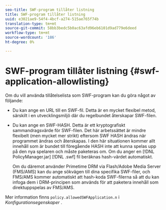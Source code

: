 ```yaml
---
seo-title: SWF-program tillåter listning
title: SWF-program tillåter listning
uuid: e3021ae9-54f4-4bcf-a274-515ae765f74b
translation-type: tm+mt
source-git-commit: 58bb3bedc5b0ac63afd96eb6101d9ad779e6deed
workflow-type: tm+mt
source-wordcount: '186'
ht-degree: 0%

---
```



# SWF-program tillåter listning {#swf-application-allowlisting}

Om du vill använda tillåtelselista som SWF-program kan du göra något av följande:

* Du kan ange en URL till en SWF-fil. Detta är en mycket flexibel metod, särskilt i en utvecklingsmiljö där du regelbundet återskapar SWF-filen.
* Du kan ange en SWF-HASH. Detta är ett kryptografiskt sammandragsvärde för SWF-filen. Det här arbetssättet är mindre flexibelt (men mycket mer strikt) eftersom SWF HASH ändras när programmet ändras och återskapas. I den här situationen kommer allt innehåll som är bundet till föregående HASH inte att kunna spelas upp på den nya spelaren och måste paketeras om. Om du anger en [!DNL PolicyManager.jar] [!DNL .swf] fil beräknas hash-värdet automatiskt.

   Om du däremot använder Primetime DRM via Flash/Adobe Media Server (FMS/AMS) kan du ange sökvägen till dina specifika SWF-filer, och FMS/AMS kommer automatiskt att hash-koda SWF-filerna så att du kan infoga dem i DRM-principen som används för att paketera innehåll som direktuppspelas av FMS/AMS.

Mer information finns `policy.allowedSWFApplication.n` i *Konfigurationsegenskaper* .
